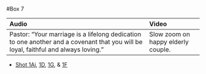 #Box 7

| Audio | Video |
|:---|:---|
| Pastor: “Your marriage is a lifelong dedication to one another and a covenant that you will be loyal, faithful and always loving.” | Slow zoom on happy elderly couple. |

* [Shot 1Ai](1Ai.md), [1D](1D.md), [1G](1G.md), & [1F](1F.md)